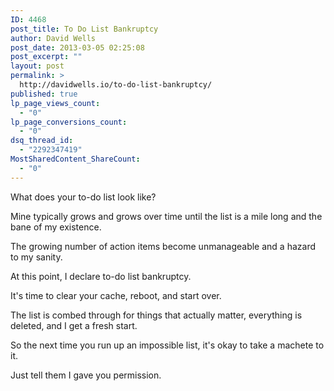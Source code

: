 ```yaml
---
ID: 4468
post_title: To Do List Bankruptcy
author: David Wells
post_date: 2013-03-05 02:25:08
post_excerpt: ""
layout: post
permalink: >
  http://davidwells.io/to-do-list-bankruptcy/
published: true
lp_page_views_count:
  - "0"
lp_page_conversions_count:
  - "0"
dsq_thread_id:
  - "2292347419"
MostSharedContent_ShareCount:
  - "0"
---
```

What does your to-do list look like?

Mine typically grows and grows over time until the list is a mile long and the bane of my existence.

The growing number of action items become unmanageable and a hazard to my sanity.

At this point, I declare to-do list bankruptcy.

It's time to clear your cache, reboot, and start over.

The list is combed through for things that actually matter, everything is deleted, and I get a fresh start.

So the next time you run up an impossible list, it's okay to take a machete to it.

Just tell them I gave you permission.